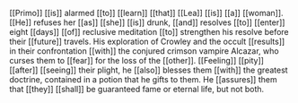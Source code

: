 [[Primo]] [[is]] alarmed [[to]] [[learn]] [[that]] [[Lea]] [[is]] [[a]] [[woman]]. [[He]] refuses her [[as]] [[she]] [[is]] drunk, [[and]] resolves [[to]] [[enter]] eight [[days]] [[of]] reclusive meditation [[to]] strengthen his resolve before their [[future]] travels. His exploration of Crowley and the occult [[results]] in their confrontation [[with]] the conjured crimson vampire Alcazar, who curses them to [[fear]] for the loss of the [[other]]. [[Feeling]] [[pity]] [[after]] [[seeing]] their plight, he [[also]] blesses them [[with]] the greatest doctrine, contained in a potion that he gifts to them. He [[assures]] them that [[they]] [[shall]] be guaranteed fame or eternal life, but not both.